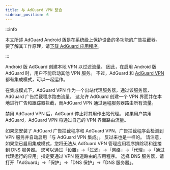 ```yaml
---
title: 与 AdGuard VPN 整合
sidebar_position: 6
---
```


:::info

本文所述 AdGuard Android 版是在系统级上保护设备的多功能的广告拦截器。 要了解其工作原理，请[下载 AdGuard 应用程序](https://agrd.io/download-kb-adblock)。

:::

Android 版 AdGuard 创建本地 VPN 以过滤流量。 因此，在启用 Android 版 AdGuard 时，用户不能启动其他 VPN 服务。 不过，AdGuard 和 [AdGuard VPN](https://adguard-vpn.com/) 都有集成模式，可以一起运作。

在集成模式下，AdGuard VPN 作为一个出站代理服务器，通过该服务器，AdGuard 广告拦截程序路由流量。 这允许 AdGuard 创建一个 VPN 界面并在本地进行广告和跟踪器拦截，而AdGuard VPN 通过远程服务器路由所有流量。

禁用 AdGuard VPN 后，AdGuard 停止将其用作出站代理。 如果用户禁用 AdGuard，AdGuard VPN 将通过自己的 VPN 界面路由流量。

如果您安装了 AdGuard 广告拦截程序和 AdGuard VPN，广告拦截程序会检测到 VPN 服务并自动启用「与 AdGuard VPN 集成」。 反过来也是一样的。 请注意，如果您已启用集成模式，您将无法从 AdGuard VPN 管理应用程序排除项和连接到 DNS 服务器。 您可以通过「设置」→「过滤」→「网络」→「代理」→「通过代理运行的应用」指定要通过 VPN 隧道路由的应用程序。 选择 DNS 服务器，请打开「AdGuard」→「保护」→「DNS 保护」→「DNS 服务器」。
